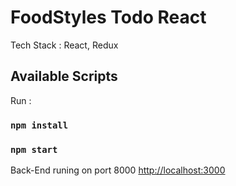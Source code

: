 # FoodStyles Todo React

Tech Stack : React, Redux

## Available Scripts

Run :

### `npm install`

### `npm start`

Back-End runing on port 8000 [http://localhost:3000](http://localhost:3000)
